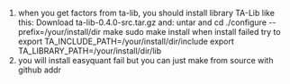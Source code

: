 1. when you get factors from ta-lib, you should install library TA-Lib like this:
	Download ta-lib-0.4.0-src.tar.gz and:
        untar and cd
        ./configure --prefix=/your/install/dir
        make
        sudo make install
    when install failed try to 
        export TA_INCLUDE_PATH=/your/install/dir/include
        export TA_LIBRARY_PATH=/your/install/dir/lib
2. you will install easyquant fail but you can just make from source with github addr

